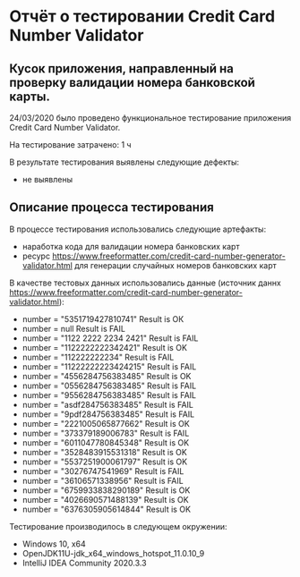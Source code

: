 # Отчёт о тестировании Credit Card Number Validator

## Кусок приложения, направленный на проверку валидации номера банковской карты.

24/03/2020 было проведено функциональное тестирование приложения Credit Card Number Validator.

На тестирование затрачено: 1 ч

В результате тестирования выявлены следующие дефекты:
* не выявлены


## Описание процесса тестирования

В процессе тестирования использовались следующие артефакты:
* наработка кода для валидации номера банковских карт
* ресурс https://www.freeformatter.com/credit-card-number-generator-validator.html для генерации случайных номеров банковских карт


В качестве тестовых данных использовались данные (источник даннх https://www.freeformatter.com/credit-card-number-generator-validator.html):
* number = "5351719427810741"  Result is ОК 
* number = null  Result is FAIL
* number = "1122 2222 2234 2421"   Result is FAIL
* number = "1122222222342421"   Result is OK
* number = "112222222234"   Result is FAIL
* number = "11222222223424215"   Result is FAIL 
* number = "4556284756383485"   Result is OK 
* number = "0556284756383485" Result is FAIL 
* number = "9556284756383485" Result is FAIL
* number = "asdf284756383485" Result is FAIL
* number = "9pdf284756383485" Result is FAIL
* number = "2221005065877662" Result is OK
* number = "373379189006783" Result is FAIL
* number = "6011047780845348" Result is OK
* number = "3528483915531318" Result is OK
* number = "5537251900061797" Result is OK
* number = "30276747541969" Result is FAIL
* number = "36106571338956" Result is FAIL
* number = "6759933838290189" Result is OK
* number = "4026690571488139" Result is OK
* number = "6376305905614844" Result is OK

Тестирование производилось в следующем окружении:
* Windows 10, x64
* OpenJDK11U-jdk_x64_windows_hotspot_11.0.10_9
* IntelliJ IDEA Community 2020.3.3